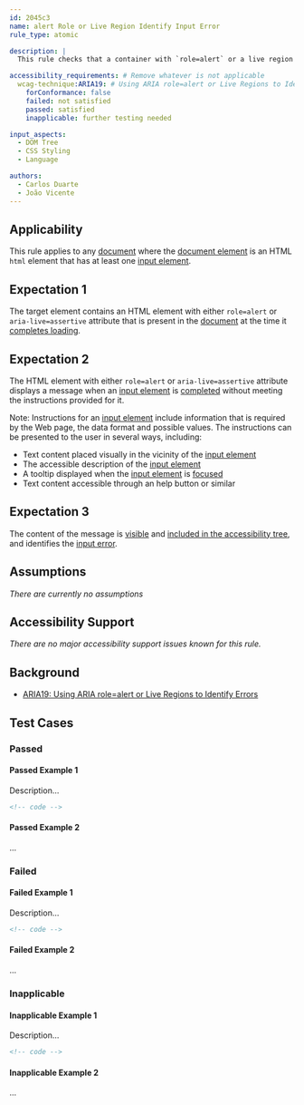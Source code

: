 ```yaml
---
id: 2045c3
name: alert Role or Live Region Identify Input Error
rule_type: atomic

description: |
  This rule checks that a container with `role=alert` or a live region are used to identify input errors

accessibility_requirements: # Remove whatever is not applicable
  wcag-technique:ARIA19: # Using ARIA role=alert or Live Regions to Identify Errors
    forConformance: false
    failed: not satisfied
    passed: satisfied
    inapplicable: further testing needed

input_aspects:
  - DOM Tree
  - CSS Styling
  - Language

authors:
  - Carlos Duarte
  - João Vicente
---
```


## Applicability

This rule applies to any [document](https://www.w3.org/TR/dom/#concept-document) where the [document element](https://www.w3.org/TR/dom/#document-element) is an HTML `html` element that has at least one [input element](https://www.w3.org/TR/html52/sec-forms.html#the-input-element).

## Expectation 1

The target element contains an HTML element with either `role=alert` or `aria-live=assertive` attribute that is present in the [document](https://www.w3.org/TR/dom/#concept-document) at the time it [completes loading](https://www.w3.org/TR/html52/dom.html#dom-documentreadystate-complete).

## Expectation 2

The HTML element with either `role=alert` or `aria-live=assertive` attribute displays a message when an [input element](https://www.w3.org/TR/html52/sec-forms.html#the-input-element) is [completed](#completed-input-field) without meeting the instructions provided for it.

Note: Instructions for an [input element](https://www.w3.org/TR/html52/sec-forms.html#the-input-element) include information that is required by the Web page, the data format and possible values. The instructions can be presented to the user in several ways, including:

- Text content placed visually in the vicinity of the [input element](https://www.w3.org/TR/html52/sec-forms.html#the-input-element)
- The accessible description of the [input element](https://www.w3.org/TR/html52/sec-forms.html#the-input-element)
- A tooltip displayed when the [input element](https://www.w3.org/TR/html52/sec-forms.html#the-input-element) is [focused](#focusable)
- Text content accessible through an help button or similar

## Expectation 3

The content of the message is [visible](#visible) and [included in the accessibility tree](included-in-the-accessibility-tree), and identifies the [input error](https://www.w3.org/TR/WCAG21/#dfn-input-error).

## Assumptions

_There are currently no assumptions_

## Accessibility Support

_There are no major accessibility support issues known for this rule._

## Background

- [ARIA19: Using ARIA role=alert or Live Regions to Identify Errors](https://www.w3.org/WAI/WCAG21/Techniques/aria/ARIA19)

## Test Cases

### Passed

#### Passed Example 1

Description...

```html
<!-- code -->
```

#### Passed Example 2

...

### Failed

#### Failed Example 1

Description...

```html
<!-- code -->
```

#### Failed Example 2

...

### Inapplicable

#### Inapplicable Example 1

Description...

```html
<!-- code -->
```

#### Inapplicable Example 2

...